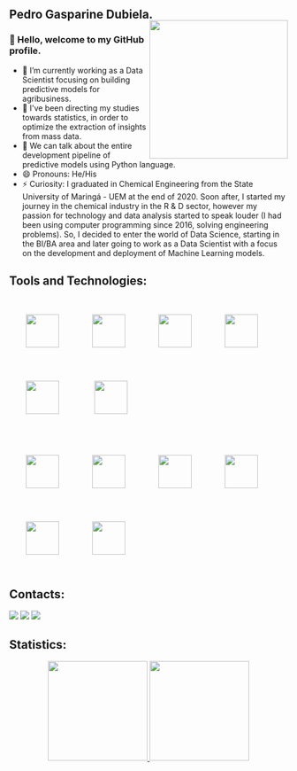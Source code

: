 ## Pedro Gasparine Dubiela.
<img align="right" width="250px" style="margin-top:-20px" src="https://i.ibb.co/mtM4CdH/Whats-App-Image-2023-02-18-at-16-19-17.jpg" >

### 👋 Hello, welcome to my GitHub profile.

- 🔭 I’m currently working as a Data Scientist focusing on building predictive models for agribusiness.
- 🌱 I've been directing my studies towards statistics, in order to optimize the extraction of insights from mass data.
- 💬 We can talk about the entire development pipeline of predictive models using Python language.
- 😄 Pronouns: He/His
- ⚡ Curiosity: I graduated in Chemical Engineering from the State University of Maringá - UEM at the end of 2020. Soon after, I started my journey in the chemical industry in the R & D sector, however
my passion for technology and data analysis started to speak louder (I had been using computer programming since 2016, solving engineering problems). So, I decided to enter the world of Data Science, starting in the BI/BA area and later going to work as a Data Scientist with a focus on the development and deployment of Machine Learning models.


## Tools and Technologies:
<img src="https://cdn.jsdelivr.net/gh/devicons/devicon/icons/anaconda/anaconda-original-wordmark.svg" width="60" height="60" vspace="30" hspace="30"/><img src="https://cdn.jsdelivr.net/gh/devicons/devicon/icons/git/git-original-wordmark.svg" width="60" height="60" vspace="30" hspace="30"/><img src="https://cdn.jsdelivr.net/gh/devicons/devicon/icons/github/github-original-wordmark.svg" width="60" height="60" vspace="30" hspace="30"/><img src="https://cdn.jsdelivr.net/gh/devicons/devicon/icons/jupyter/jupyter-original-wordmark.svg" width="60" height="60" vspace="30" hspace="30"/><img src="https://cdn.jsdelivr.net/gh/devicons/devicon/icons/linux/linux-original.svg" width="60" height="60" vspace="30" hspace="30"/>
<img src="https://cdn.jsdelivr.net/gh/devicons/devicon/icons/mysql/mysql-original-wordmark.svg" width="60" height="60" vspace="30" hspace="30"/>

<img src="https://cdn.jsdelivr.net/gh/devicons/devicon/icons/numpy/numpy-original-wordmark.svg" width="60" height="60" vspace="30" hspace="30"/><img src="https://cdn.jsdelivr.net/gh/devicons/devicon/icons/pandas/pandas-original-wordmark.svg" width="60" height="60" vspace="30" hspace="30"/><img src="https://cdn.jsdelivr.net/gh/devicons/devicon/icons/postgresql/postgresql-original-wordmark.svg" width="60" height="60" vspace="30" hspace="30"/><img src="https://cdn.jsdelivr.net/gh/devicons/devicon/icons/python/python-original-wordmark.svg" width="60" height="60" vspace="30" hspace="30"/><img src="https://cdn.jsdelivr.net/gh/devicons/devicon/icons/tensorflow/tensorflow-original.svg" width="60" height="60" vspace="30" hspace="30"/><img src="https://cdn.jsdelivr.net/gh/devicons/devicon/icons/vscode/vscode-plain-wordmark.svg" width="60" height="60" vspace="30" hspace="30"/>


## Contacts:
<div>

<a href="https://instagram.com/pedrogasparine" target="_blank"><img src="https://img.shields.io/badge/-Instagram-%23E4405F?style=for-the-badge&logo=instagram&logoColor=white" target="_blank"></a>
<a href = "mailto:pedrodubielabio@gmail.com"><img src="https://img.shields.io/badge/Gmail-D14836?style=for-the-badge&logo=gmail&logoColor=white" target="_blank"></a>
<a href="https://www.linkedin.com/in/pedro-gasparine-dubiela-478430147/" target="_blank"><img src="https://img.shields.io/badge/-LinkedIn-%230077B5?style=for-the-badge&logo=linkedin&logoColor=white" target="_blank"></a>   
</div>

## Statistics:
<p align="center">
          
<a href="https://github.com/pedroDubiela95">
<img height="180em" src="https://github-readme-stats.vercel.app/api/top-langs/?username=pedroDubiela95&layout=compact&langs_count=7&theme=algolia"/>
<img height="180em" src="https://github-readme-stats.vercel.app/api?username=pedroDubiela95&show_icons=true&theme=algolia&include_all_commits=true&count_private=true"/>

</p>
          
